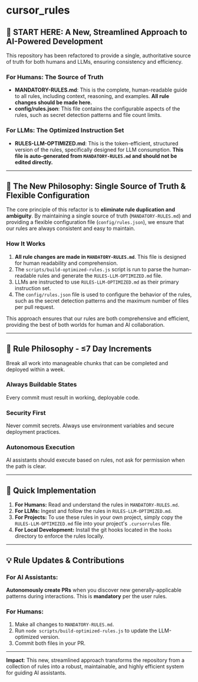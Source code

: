 # cursor_rules

## 🚨 START HERE: A New, Streamlined Approach to AI-Powered Development

This repository has been refactored to provide a single, authoritative source of truth for both humans and LLMs, ensuring consistency and efficiency.

### **For Humans: The Source of Truth**
- **MANDATORY-RULES.md**: This is the complete, human-readable guide to all rules, including context, reasoning, and examples. **All rule changes should be made here.**
- **config/rules.json**: This file contains the configurable aspects of the rules, such as secret detection patterns and file count limits.

### **For LLMs: The Optimized Instruction Set**
- **RULES-LLM-OPTIMIZED.md**: This is the token-efficient, structured version of the rules, specifically designed for LLM consumption. **This file is auto-generated from `MANDATORY-RULES.md` and should not be edited directly.**

---

## 🧠 The New Philosophy: Single Source of Truth & Flexible Configuration

The core principle of this refactor is to **eliminate rule duplication and ambiguity**. By maintaining a single source of truth (`MANDATORY-RULES.md`) and providing a flexible configuration file (`config/rules.json`), we ensure that our rules are always consistent and easy to maintain.

### **How It Works**
1.  **All rule changes are made in `MANDATORY-RULES.md`**. This file is designed for human readability and comprehension.
2.  The `scripts/build-optimized-rules.js` script is run to parse the human-readable rules and generate the `RULES-LLM-OPTIMIZED.md` file.
3.  LLMs are instructed to use `RULES-LLM-OPTIMIZED.md` as their primary instruction set.
4.  The `config/rules.json` file is used to configure the behavior of the rules, such as the secret detection patterns and the maximum number of files per pull request.

This approach ensures that our rules are both comprehensive and efficient, providing the best of both worlds for human and AI collaboration.

---

## 🎯 Rule Philosophy - **≤7 Day Increments**

Break all work into manageable chunks that can be completed and deployed within a week.

### **Always Buildable States**
Every commit must result in working, deployable code.

### **Security First** 
Never commit secrets. Always use environment variables and secure deployment practices.

### **Autonomous Execution**
AI assistants should execute based on rules, not ask for permission when the path is clear.

---

## 🚀 Quick Implementation

1.  **For Humans:** Read and understand the rules in `MANDATORY-RULES.md`.
2.  **For LLMs:** Ingest and follow the rules in `RULES-LLM-OPTIMIZED.md`.
3.  **For Projects:** To use these rules in your own project, simply copy the `RULES-LLM-OPTIMIZED.md` file into your project's `.cursorrules` file.
4.  **For Local Development:** Install the git hooks located in the `hooks` directory to enforce the rules locally.

---

## 💡 Rule Updates & Contributions

### **For AI Assistants:** 
**Autonomously create PRs** when you discover new generally-applicable patterns during interactions. This is **mandatory** per the user rules.

### **For Humans:** 
1.  Make all changes to `MANDATORY-RULES.md`.
2.  Run `node scripts/build-optimized-rules.js` to update the LLM-optimized version.
3.  Commit both files in your PR.

---

**Impact**: This new, streamlined approach transforms the repository from a collection of rules into a robust, maintainable, and highly efficient system for guiding AI assistants.